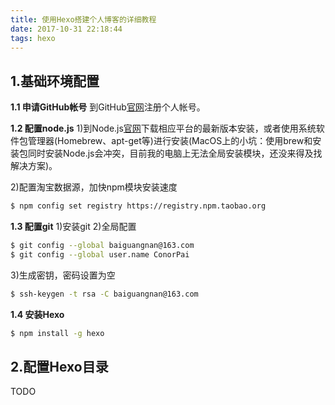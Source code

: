```yaml
---
title: 使用Hexo搭建个人博客的详细教程
date: 2017-10-31 22:18:44
tags: hexo
---
```


## 1.基础环境配置

**1.1 申请GitHub帐号**
到GitHub[官网](https://github.com/)注册个人帐号。

**1.2 配置node.js**
1)到Node.js[官网](https://nodejs.org/)下载相应平台的最新版本安装，或者使用系统软件包管理器(Homebrew、apt-get等)进行安装(MacOS上的小坑：使用brew和安装包同时安装Node.js会冲突，目前我的电脑上无法全局安装模块，还没来得及找解决方案)。


2)配置淘宝数据源，加快npm模块安装速度
``` bash
$ npm config set registry https://registry.npm.taobao.org
```
**1.3 配置git**
1)安装git
2)全局配置
``` bash
$ git config --global baiguangnan@163.com
$ git config --global user.name ConorPai
```
3)生成密钥，密码设置为空
``` bash
$ ssh-keygen -t rsa -C baiguangnan@163.com
```

**1.4 安装Hexo**
``` bash
$ npm install -g hexo
```

## 2.配置Hexo目录
TODO